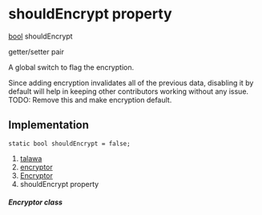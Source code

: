 
<div>

# shouldEncrypt property

</div>


[bool](https://api.flutter.dev/flutter/dart-core/bool-class.html)
shouldEncrypt


getter/setter pair




A global switch to flag the encryption.

Since adding encryption invalidates all of the previous data, disabling
it by default will help in keeping other contributors working without
any issue. TODO: Remove this and make encryption default.



## Implementation

``` language-dart
static bool shouldEncrypt = false;
```







1.  [talawa](../../index.html)
2.  [encryptor](../../utils_encryptor/)
3.  [Encryptor](../../utils_encryptor/Encryptor-class.html)
4.  shouldEncrypt property

##### Encryptor class







